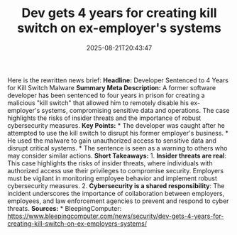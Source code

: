 ﻿---
title: "Dev gets 4 years for creating kill switch on ex-employer's systems"
date: "2025-08-21T20:43:47"
category: "Markets"
summary: ""
slug: "dev gets 4 years for creating kill switch on exemployers sys"
source_urls:
  - "https://www.bleepingcomputer.com/news/security/dev-gets-4-years-for-creating-kill-switch-on-ex-employers-systems/"
seo:
  title: "Dev gets 4 years for creating kill switch on ex-employer's systems | Hash n Hedge"
  description: ""
  keywords: ["news", "markets", "brief"]
---
Here is the rewritten news brief:  **Headline:** Developer Sentenced to 4 Years for Kill Switch Malware  **Summary Meta Description:** A former software developer has been sentenced to four years in prison for creating a malicious "kill switch" that allowed him to remotely disable his ex-employer's systems, compromising sensitive data and operations. The case highlights the risks of insider threats and the importance of robust cybersecurity measures.  **Key Points:**  * The developer was caught after he attempted to use the kill switch to disrupt his former employer's business. * He used the malware to gain unauthorized access to sensitive data and disrupt critical systems. * The sentence is seen as a warning to others who may consider similar actions.  **Short Takeaways:**  1. **Insider threats are real**: This case highlights the risks of insider threats, where individuals with authorized access use their privileges to compromise security. Employers must be vigilant in monitoring employee behavior and implement robust cybersecurity measures. 2. **Cybersecurity is a shared responsibility**: The incident underscores the importance of collaboration between employers, employees, and law enforcement agencies to prevent and respond to cyber threats.  **Sources:** * BleepingComputer: https://www.bleepingcomputer.com/news/security/dev-gets-4-years-for-creating-kill-switch-on-ex-employers-systems/ 
